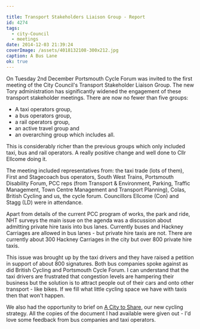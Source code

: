 ```yaml
---

title: Transport Stakeholders Liaison Group - Report
id: 4274
tags:
  - city-Council
  - meetings
date: 2014-12-03 21:39:24
coverImage: /assets/4018132108-300x212.jpg
caption: A Bus Lane
ok: true
---
```


On Tuesday 2nd December Portsmouth Cycle Forum was invited to the first meeting of the City Council's Transport Stakeholder Liaison Group. The new Tory administration has significantly widened the engagement of these transport stakeholder meetings. There are now no fewer than five groups:
* A taxi operators group,
* a bus operators group,
* a rail operators group,
* an active travel group and
* an overarching group which includes all.

This is considerably richer than the previous groups which only included taxi, bus and rail operators. A really positive change and well done to Cllr Ellcome doing it.

The meeting included representatives from: the taxi trade (lots of them), First and Stagecoach bus operators, South West Trains, Portsmouth Disability Forum, PCC reps (from Transport &amp; Environment, Parking, Traffic Management, Town Centre Management and Transport Planning), Colas, British Cycling and us, the cycle forum. Councillors Ellcome (Con) and Stagg (LD) were in attendance.

Apart from details of the current PCC program of works, the park and ride, NHT surveys the main issue on the agenda was a discussion about admitting private hire taxis into bus lanes. Currently buses and Hackney Carriages are allowed in bus lanes - but private hire taxis are not. There are currently about 300 Hackney Carriages in the city but over 800 private hire taxis.

This issue was brought up by the taxi drivers and they have raised a petition in support of about 800 signatures. Both bus companies spoke against as did British Cycling and Portsmouth Cycle Forum. I can understand that the taxi drivers are frustrated that congestion levels are hampering their business but the solution is to attract people out of their cars and onto other transport - like bikes. If we fill what little cycling space we have with taxis then that won't happen.

We also had the opportunity to brief on [A City to Share](/acitytoshare), our new cycling strategy. All the copies of the document I had available were given out - I'd love some feedback from bus companies and taxi operators.